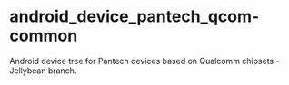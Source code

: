 android_device_pantech_qcom-common
===================================
Android device tree for Pantech devices based on Qualcomm chipsets  - Jellybean branch.
